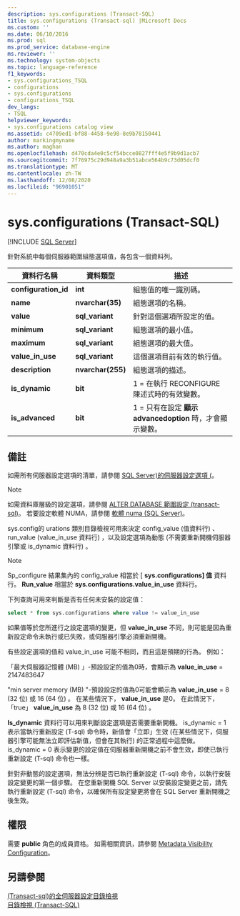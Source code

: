 ```yaml
---
description: sys.configurations (Transact-SQL)
title: sys.configurations (Transact-sql) |Microsoft Docs
ms.custom: ''
ms.date: 06/10/2016
ms.prod: sql
ms.prod_service: database-engine
ms.reviewer: ''
ms.technology: system-objects
ms.topic: language-reference
f1_keywords:
- sys.configurations_TSQL
- configurations
- sys.configurations
- configurations_TSQL
dev_langs:
- TSQL
helpviewer_keywords:
- sys.configurations catalog view
ms.assetid: c4709ed1-bf88-4458-9e98-8e9b78150441
author: markingmyname
ms.author: maghan
ms.openlocfilehash: d470cda4e0c5cf54bcce0827fff4e5f9b9d1acb7
ms.sourcegitcommit: 7f76975c29d948a9a3b51abce564b9c73d05dcf0
ms.translationtype: MT
ms.contentlocale: zh-TW
ms.lasthandoff: 12/08/2020
ms.locfileid: "96901051"
---
```

# <a name="sysconfigurations-transact-sql"></a>sys.configurations (Transact-SQL)
[!INCLUDE [SQL Server](../../includes/applies-to-version/sqlserver.md)]

  針對系統中每個伺服器範圍組態選項值，各包含一個資料列。  

|資料行名稱|資料類型|描述|  
|-----------------|---------------|-----------------|  
|**configuration_id**|**int**|組態值的唯一識別碼。|  
|**name**|**nvarchar(35)**|組態選項的名稱。|  
|**value**|**sql_variant**|針對這個選項所設定的值。|  
|**minimum**|**sql_variant**|組態選項的最小值。|  
|**maximum**|**sql_variant**|組態選項的最大值。|  
|**value_in_use**|**sql_variant**|這個選項目前有效的執行值。|  
|**description**|**nvarchar(255)**|組態選項的描述。|  
|**is_dynamic**|**bit**|1 = 在執行 RECONFIGURE 陳述式時的有效變數。|  
|**is_advanced**|**bit**|1 = 只有在設定 **顯示 advancedoption** 時，才會顯示變數。|  
  
 ## <a name="remarks"></a>備註
  如需所有伺服器設定選項的清單，請參閱 [SQL Server&#41;的伺服器設定選項 &#40;](../../database-engine/configure-windows/server-configuration-options-sql-server.md)。  
  
> [!NOTE]  
>  如需資料庫層級的設定選項，請參閱 [ALTER DATABASE 範圍設定 &#40;transact-sql&#41;](../../t-sql/statements/alter-database-scoped-configuration-transact-sql.md)。 若要設定軟體 NUMA，請參閱 [軟體 numa &#40;SQL Server&#41;](../../database-engine/configure-windows/soft-numa-sql-server.md)。  
 
sys.config的 urations 類別目錄檢視可用來決定 config_value (值資料行) 、run_value (value_in_use 資料行) ，以及設定選項為動態 (不需要重新開機伺服器引擎或 is_dynamic 資料行) 。

> [!NOTE]
> Sp_configure 結果集內的 config_value 相當於 [ **sys.configurations] 值** 資料行。 **Run_value** 相當於 **sys.configurations.value_in_use** 資料行。

下列查詢可用來判斷是否有任何未安裝的設定值：

```SQL
select * from sys.configurations where value != value_in_use
```

如果值等於您所進行之設定選項的變更，但 **value_in_use** 不同，則可能是因為重新設定命令未執行或已失敗，或伺服器引擎必須重新開機。

有些設定選項的值和 value_in_use 可能不相同，而且這是預期的行為。 例如：

「最大伺服器記憶體 (MB) 」-預設設定的值為0時，會顯示為 **value_in_use** = 2147483647<br>

"min server memory (MB) "-預設設定的值為0可能會顯示為 **value_in_use** = 8 (32 位) 或 16 (64 位) 。 在某些情況下， **value_in_use** 是0。 在此情況下，「true」 **value_in_use** 為 8 (32 位) 或 16 (64 位) 。


**Is_dynamic** 資料行可以用來判斷設定選項是否需要重新開機。 is_dynamic = 1 表示當執行重新設定 (T-sql) 命令時，新值會「立即」生效 (在某些情況下，伺服器引擎可能無法立即評估新值，但會在其執行) 的正常過程中這麼做。 is_dynamic = 0 表示變更的設定值在伺服器重新開機之前不會生效，即使已執行重新設定 (T-sql) 命令也一樣。

針對非動態的設定選項，無法分辨是否已執行重新設定 (T-sql) 命令，以執行安裝設定變更的第一個步驟。 在您重新開機 SQL Server 以安裝設定變更之前，請先執行重新設定 (T-sql) 命令，以確保所有設定變更將會在 SQL Server 重新開機之後生效。 
 
 
## <a name="permissions"></a>權限  
 需要 **public** 角色的成員資格。 如需相關資訊，請參閱 [Metadata Visibility Configuration](../../relational-databases/security/metadata-visibility-configuration.md)。  
  
## <a name="see-also"></a>另請參閱  
 [&#40;Transact-sql&#41;的全伺服器設定目錄檢視 ](../../relational-databases/system-catalog-views/server-wide-configuration-catalog-views-transact-sql.md)   
 [目錄檢視 &#40;Transact-SQL&#41;](../../relational-databases/system-catalog-views/catalog-views-transact-sql.md)  
  
  
